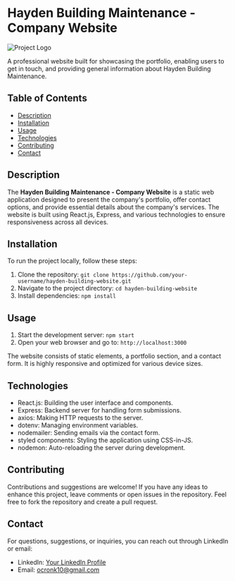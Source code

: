 # Hayden Building Maintenance - Company Website

![Project Logo](/path/to/logo.png) <!-- Add your logo here -->

A professional website built for showcasing the portfolio, enabling users to get in touch, and providing general information about Hayden Building Maintenance.

## Table of Contents

- [Description](#description)
- [Installation](#installation)
- [Usage](#usage)
- [Technologies](#technologies)
- [Contributing](#contributing)
- [Contact](#contact)

## Description

The **Hayden Building Maintenance - Company Website** is a static web application designed to present the company's portfolio, offer contact options, and provide essential details about the company's services. The website is built using React.js, Express, and various technologies to ensure responsiveness across all devices.

## Installation

To run the project locally, follow these steps:

1. Clone the repository: `git clone https://github.com/your-username/hayden-building-website.git`
2. Navigate to the project directory: `cd hayden-building-website`
3. Install dependencies: `npm install`

## Usage

1. Start the development server: `npm start`
2. Open your web browser and go to: `http://localhost:3000`

The website consists of static elements, a portfolio section, and a contact form. It is highly responsive and optimized for various device sizes.

## Technologies

- React.js: Building the user interface and components.
- Express: Backend server for handling form submissions.
- axios: Making HTTP requests to the server.
- dotenv: Managing environment variables.
- nodemailer: Sending emails via the contact form.
- styled components: Styling the application using CSS-in-JS.
- nodemon: Auto-reloading the server during development.

## Contributing

Contributions and suggestions are welcome! If you have any ideas to enhance this project, leave comments or open issues in the repository. Feel free to fork the repository and create a pull request.

## Contact

For questions, suggestions, or inquiries, you can reach out through LinkedIn or email:

- LinkedIn: [Your LinkedIn Profile](https://www.linkedin.com/in/your-profile/)
- Email: ocronk10@gmail.com
